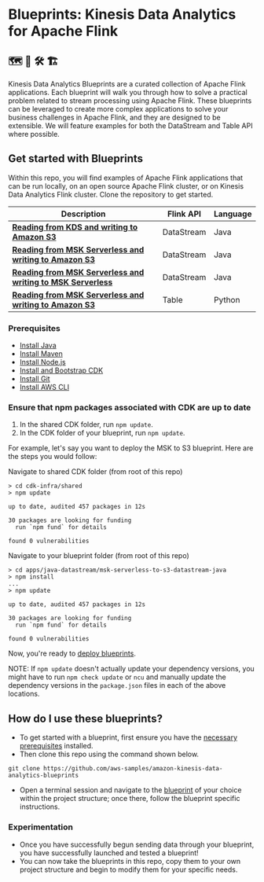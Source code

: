 # Blueprints: Kinesis Data Analytics for Apache Flink

## 🗺️ 📐 🛠️ 🏗

Kinesis Data Analytics Blueprints are a curated collection of Apache Flink applications. Each blueprint will walk you through how to solve a practical problem related to stream processing using Apache Flink. These blueprints can be leveraged to create more complex applications to solve your business challenges in Apache Flink, and they are designed to be extensible. We will feature examples for both the DataStream and Table API where possible.

## Get started with Blueprints

Within this repo, you will find examples of Apache Flink applications that can be run locally, on an open source Apache Flink cluster, or on Kinesis Data Analytics Flink cluster. Clone the repository to get started.

| Description | Flink API | Language
| --- | --- | --- |
| **[Reading from KDS and writing to Amazon S3](apps/java-datastream/kds-to-s3-datastream-java)** | DataStream | Java |
| **[Reading from MSK Serverless and writing to Amazon S3](apps/java-datastream/msk-serverless-to-s3-datastream-java)** | DataStream | Java |
| **[Reading from MSK Serverless and writing to MSK Serverless](apps/java-datastream/msk-serverless-to-msk-serverless-datastream-java)** | DataStream | Java |
| **[Reading from MSK Serverless and writing to Amazon S3](apps/python-table-api/msk-serverless-to-s3-tableapi-python)** | Table | Python |

### Prerequisites

- [Install Java](https://www.java.com/en/download/help/download_options.html)
- [Install Maven](https://maven.apache.org/install.html)
- [Install Node.js](https://nodejs.org/en/download/)
- [Install and Bootstrap CDK](https://docs.aws.amazon.com/cdk/v2/guide/getting_started.html)
- [Install Git](https://github.com/git-guides/install-git)
- [Install AWS CLI](https://docs.aws.amazon.com/cli/latest/userguide/getting-started-install.html)

### Ensure that npm packages associated with CDK are up to date

1. In the shared CDK folder, run `npm update`.
2. In the CDK folder of your blueprint, run `npm update`.

For example, let's say you want to deploy the MSK to S3 blueprint. Here are the steps you would follow:

Navigate to shared CDK folder (from root of this repo)
```
> cd cdk-infra/shared
> npm update

up to date, audited 457 packages in 12s

30 packages are looking for funding
  run `npm fund` for details

found 0 vulnerabilities
```

Navigate to your blueprint folder (from root of this repo)

```
> cd apps/java-datastream/msk-serverless-to-s3-datastream-java
> npm install
...
> npm update

up to date, audited 457 packages in 12s

30 packages are looking for funding
  run `npm fund` for details

found 0 vulnerabilities
```

Now, you're ready to [deploy blueprints](#how-do-i-use-these-blueprints).

NOTE: If `npm update` doesn't actually update your dependency versions, you might have to run `npm check update` or `ncu` and manually update the dependency versions in the `package.json` files in each of the above locations.

## How do I use these blueprints?

- To get started with a blueprint, first ensure you have the [necessary prerequisites](#prerequisites) installed.
- Then clone this repo using the command shown below.

```
git clone https://github.com/aws-samples/amazon-kinesis-data-analytics-blueprints
```
- Open a terminal session and navigate to the [blueprint](#blueprints) of your choice within the project structure; once there, follow the blueprint specific instructions.

### Experimentation

- Once you have successfully begun sending data through your blueprint, you have successfully launched and tested a blueprint!
- You can now take the blueprints in this repo, copy them to your own project structure and begin to modify them for your specific needs.